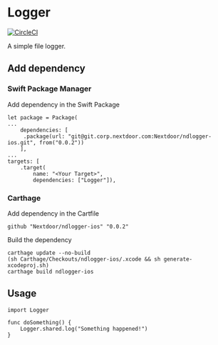 # Logger

[![CircleCI](https://circleci.com/gh/Nextdoor/ndlogger-ios/tree/master.svg?style=shield)](https://circleci.com/gh/Nextdoor/ndlogger-ios/tree/master)

A simple file logger.

## Add dependency

### Swift Package Manager

Add dependency in the Swift Package

	let package = Package(
    ...
        dependencies: [
         .package(url: "git@git.corp.nextdoor.com:Nextdoor/ndlogger-ios.git", from("0.0.2"))
        ],
    ...
    targets: [
        .target(
            name: "<Your Target>",
            dependencies: ["Logger"]),

### Carthage

Add dependency in the Cartfile

	github "Nextdoor/ndlogger-ios" "0.0.2"


Build the dependency

	carthage update --no-build
	(sh Carthage/Checkouts/ndlogger-ios/.xcode && sh generate-xcodeproj.sh)
	carthage build ndlogger-ios

## Usage

	import Logger

	func doSomething() {
		Logger.shared.log("Something happened!")
	}
